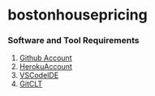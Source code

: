 # bostonhousepricing
### Software and Tool Requirements

1. [Github Account](http://github.com)
2. [HerokuAccount](http://heroku.com)
3. [VSCodeIDE](http://code.visualstudio.com)
4. [GitCLT](HTTP://GIT-SCM.COM/BOOK/ENV/V2)